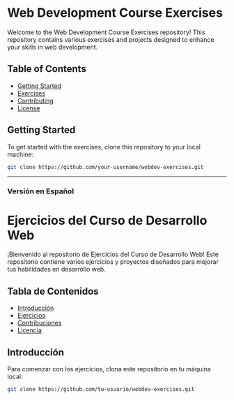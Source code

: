 # Web Development Course Exercises

Welcome to the Web Development Course Exercises repository! This repository contains various exercises and projects designed to enhance your skills in web development.

## Table of Contents

- [Getting Started](#getting-started)
- [Exercises](#exercises)
- [Contributing](#contributing)
- [License](#license)

## Getting Started

To get started with the exercises, clone this repository to your local machine:

```bash
git clone https://github.com/your-username/webdev-exercises.git
```

---

### Versión en Español

# Ejercicios del Curso de Desarrollo Web

¡Bienvenido al repositorio de Ejercicios del Curso de Desarrollo Web! Este repositorio contiene varios ejercicios y proyectos diseñados para mejorar tus habilidades en desarrollo web.

## Tabla de Contenidos

- [Introducción](#introducción)
- [Ejercicios](#ejercicios)
- [Contribuciones](#contribuciones)
- [Licencia](#licencia)

## Introducción

Para comenzar con los ejercicios, clona este repositorio en tu máquina local:

```bash
git clone https://github.com/tu-usuario/webdev-exercises.git
```
